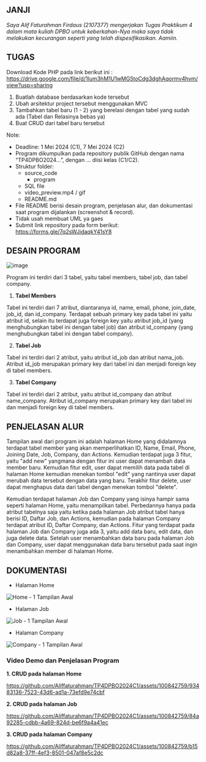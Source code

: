 ## JANJI
*Saya Alif Faturahman Firdaus (2107377) mengerjakan Tugas Praktikum 4 dalam mata kuliah DPBO untuk keberkahan-Nya maka saya tidak melakukan kecurangan seperti yang telah dispesifikasikan. Aamiin.*

## TUGAS
Download Kode PHP pada link berikut ini : https://drive.google.com/file/d/1Ium3hM1U1wMG5toCdg3dghAqormv4hvm/view?usp=sharing
1. Buatlah database berdasarkan kode tersebut
2. Ubah arsitektur project tersebut menggunakan MVC
3. Tambahkan tabel baru (1 - 2) yang berelasi dengan tabel yang sudah ada (Tabel dan Relasinya bebas ya)
4. Buat CRUD dari tabel  baru tersebut

Note:
* Deadline: 1 Mei 2024 (C1), 7 Mei 2024 (C2)
* Program dikumpulkan pada repository publik GitHub dengan nama “TP4DPBO2024…”, dengan … diisi kelas (C1/C2).
* Struktur folder:
    + source_code
     	+ program
    + SQL file
    + video_preview.mp4 / gif
    * README.md
* File README berisi desain program, penjelasan alur, dan dokumentasi saat program dijalankan (screenshot & record).
* Tidak usah membuat UML ya gaes
* Submit link repository pada form berikut: https://forms.gle/7q2sWJidaqkY41sY8

## DESAIN PROGRAM
![image](https://github.com/Aliffaturahman/TP4DPBO2024C1/assets/100842759/1568c5cf-fe3a-48f8-bd00-cd4fbd3eab86)

Program ini terdiri dari 3 tabel, yaitu tabel members, tabel job, dan tabel company.

1. **Tabel Members**

Tabel ini terdiri dari 7 atribut, diantaranya id, name, email, phone, join_date, job_id, dan id_company. Terdapat sebuah primary key pada tabel ini yaitu atribut id, selain itu terdapat juga foreign key yaitu atribut job_id (yang menghubungkan tabel ini dengan tabel job) dan atribut id_company (yang menghubungkan tabel ini dengan tabel company).

2. **Tabel Job** 

Tabel ini terdiri dari 2 atribut, yaitu atribut id_job dan atribut nama_job. Atribut id_job merupakan primary key dari tabel ini dan menjadi foreign key di tabel members.

3. **Tabel Company** 

Tabel ini terdiri dari 2 atribut, yaitu atribut id_company dan atribut name_company. Atribut id_company merupakan primary key dari tabel ini dan menjadi foreign key di tabel members.

## PENJELASAN ALUR
Tampilan awal dari program ini adalah halaman Home yang didalamnya terdapat tabel member yang akan memperlihatkan ID, Name, Email, Phone, Joining Date, Job, Company, dan Actions. Kemudian terdapat juga 3 fitur, yaitu "add new" yangmana dengan fitur ini user dapat menambah data member baru. Kemudian fitur edit, user dapat memilih data pada tabel di halaman Home kemudian menekan tombol "edit" yang nantinya user dapat merubah data tersebut dengan data yang baru. Terakhir fitur delete, user dapat menghapus data dari tabel dengan menekan tombol "delete".

Kemudian terdapat halaman Job dan Company yang isinya hampir sama seperti halaman Home, yaitu menampilkan tabel. Perbedannya hanya pada atribut tabelnya saja yaitu ketika pada halaman Job atribut tabel hanya berisi ID, Daftar Job, dan Actions, kemudian pada halaman Company terdapat atribut ID, Daftar Company, dan Actions. Fitur yang terdapat pada halaman Job dan Company juga ada 3, yaitu add data baru, edit data, dan juga delete data. Setelah user menambahkan data baru pada halaman Job dan Company, user dapat menggunakan data baru tersebut pada saat ingin menambahkan member di halaman Home. 

## DOKUMENTASI
* Halaman Home

![Home - 1 Tampilan Awal](https://github.com/Aliffaturahman/TP4DPBO2024C1/assets/100842759/7274efe7-0d45-4cfd-8385-bd4967090eb3)

* Halaman Job

![Job - 1 Tampilan Awal](https://github.com/Aliffaturahman/TP4DPBO2024C1/assets/100842759/be766a41-7d88-479f-886a-2fc4ea73b5d8)

* Halaman Company

![Company - 1 Tampilan Awal](https://github.com/Aliffaturahman/TP4DPBO2024C1/assets/100842759/51e054c1-cb08-4f92-ae29-d22ce7f537ba)

### Video Demo dan Penjelasan Program

**1. CRUD pada halaman Home**

https://github.com/Aliffaturahman/TP4DPBO2024C1/assets/100842759/93483136-7523-43d6-ad1a-73efd9e74cbf

**2. CRUD pada halaman Job**

https://github.com/Aliffaturahman/TP4DPBO2024C1/assets/100842759/84a92285-cdbb-4a69-824d-be6f9a4a41ec

**3. CRUD pada halaman Company**

https://github.com/Aliffaturahman/TP4DPBO2024C1/assets/100842759/b15d82a8-37ff-4ef3-8501-047af8e5c2dc
